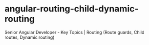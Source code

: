 # angular-routing-child-dynamic-routing
Senior Angular Developer - Key Topics | Routing (Route guards, Child routes, Dynamic routing)
